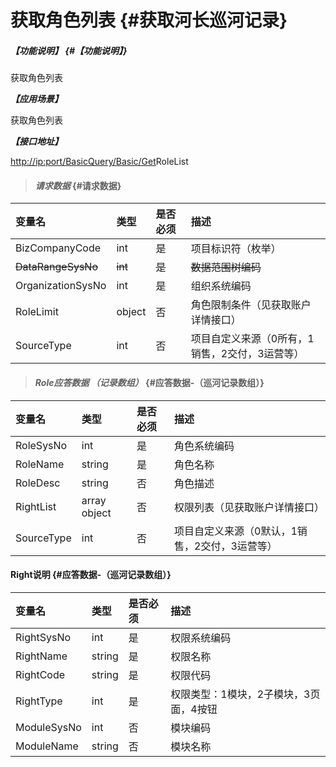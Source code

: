# 获取角色列表 {#获取河长巡河记录}

##### _【功能说明】_ {#【功能说明】}

获取角色列表

_**【应用场景】**_

获取角色列表

_**【接口地址】**_

[http://ip:port/BasicQuery/](http://ip:port/HMQuery/PatrolRiver/GetPatrolRivers)[Basic](http://ip:port/HMQuery/PatrolRiver/GetPatrolRivers)[/Get](http://ip:port/HMQuery/PatrolRiver/GetPatrolRivers)RoleList

> #### _请求数据_ {#请求数据}

| 变量名 | 类型 | 是否必须 | 描述 |
| :--- | :--- | :--- | :--- |
| BizCompanyCode | int | 是 | 项目标识符（枚举） |
| ~~DataRangeSysNo~~ | ~~int~~ | ~~是~~ | ~~数据范围树编码~~ |
| OrganizationSysNo | int | 是 | 组织系统编码 |
| RoleLimit | object | 否 | 角色限制条件（见获取账户详情接口） |
| SourceType| int | 否 | 项目自定义来源（0所有，1销售，2交付，3运营等） |

> #### _Role应答数据 （记录数组）_ {#应答数据-（巡河记录数组）}

| 变量名 | 类型 | 是否必须 | 描述 |
| :--- | :--- | :--- | :--- |
| RoleSysNo | int | 是 | 角色系统编码 |
| RoleName | string | 是 | 角色名称 |
| RoleDesc | string | 否 | 角色描述 |
| RightList | array object | 否 | 权限列表（见获取账户详情接口） |
| SourceType| int | 否 | 项目自定义来源（0默认，1销售，2交付，3运营等） |

#### Right说明 {#应答数据-（巡河记录数组）}

| 变量名 | 类型 | 是否必须 | 描述 |
| :--- | :--- | :--- | :--- |
| RightSysNo | int | 是 | 权限系统编码 |
| RightName | string | 是 | 权限名称 |
| RightCode | string | 是 | 权限代码 |
| RightType | int | 是 | 权限类型：1模块，2子模块，3页面，4按钮 |
| ModuleSysNo | int | 否 | 模块编码 |
| ModuleName | string | 否 | 模块名称 |



